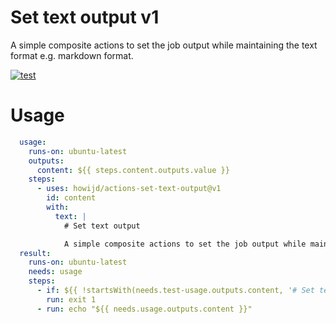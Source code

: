 # Set text output v1

A simple composite actions to set the job output while maintaining the text format e.g. markdown format.

[![test](https://github.com/howijd/actions-set-text-output/actions/workflows/test.yml/badge.svg)](https://github.com/howijd/actions-set-text-output/actions/workflows/test.yml)

# Usage

```yml
  usage:
    runs-on: ubuntu-latest
    outputs:
      content: ${{ steps.content.outputs.value }}
    steps:
      - uses: howijd/actions-set-text-output@v1
        id: content
        with:
          text: |
            # Set text output

            A simple composite actions to set the job output while maintaining the text format e.g. markdown format.
  result:
    runs-on: ubuntu-latest
    needs: usage
    steps:
      - if: ${{ !startsWith(needs.test-usage.outputs.content, '# Set text output') }}
        run: exit 1
      - run: echo "${{ needs.usage.outputs.content }}" 
```